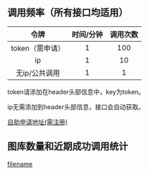 ## 调用频率（所有接口均适用）
| 令牌  |  时间/分钟 | 调用次数  |
| :------------: | :------------: | :------------: |
| token（需申请）  | 1  | 100  |
| ip  | 1  | 10  |
| 无ip/公共调用  | 1  | 1  |

token请添加在header头部信息中，key为token。

ip无需添加到header头部信息，接口会自动获取。

[自助申请地址(需注册)](https://www.acg-gov.com/account "申请地址(需注册)")



## 图库数量和近期成功调用统计
[filename](../setu.html ':include :type=iframe width=100% height=490px')

